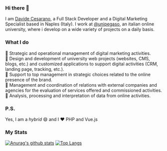 ### Hi there 👋
I am [Davide Cesarano](https://www.davidecesarano.it), a Full Stack Developer and a Digital Marketing Specialist based in Naples (Italy).
I work at [@unipegaso](https://www.unipegaso.it), an italian online university, where i develop on a wide variety of projects on a daily basis.

### What I do

📌 Strategic and operational management of digital marketing activities.<br>
📌 Design and development of university web projects (websites, CMS, blogs, etc.) and customized applications to support digital activities (CRM, landing page, tracking, etc.).<br>
📌 Support to top management in strategic choices related to the online presence of the brand.<br>
📌 Management and coordination of relations with external companies and agencies for the evaluation of services offered and commissioned activities.<br>
📌 Analysis, processing and interpretation of data from online activities.

### P.S.
Yes, I am a *hybrid* 😄 and I ❤️ PHP and Vue.js

### My Stats
[![Anurag's github stats](https://github-readme-stats.vercel.app/api?username=davidecesarano&show_icons=true&hide=issues,contribs)](https://github.com/anuraghazra/github-readme-stats)
[![Top Langs](https://github-readme-stats.vercel.app/api/top-langs/?username=davidecesarano&layout=compact)](https://github.com/anuraghazra/github-readme-stats)

<!--
**davidecesarano/davidecesarano** is a ✨ _special_ ✨ repository because its `README.md` (this file) appears on your GitHub profile.

Here are some ideas to get you started:

- 🔭 I’m currently working on ...
- 🌱 I’m currently learning ...
- 👯 I’m looking to collaborate on ...
- 🤔 I’m looking for help with ...
- 💬 Ask me about ...
- 📫 How to reach me: ...
- 😄 Pronouns: ...
- ⚡ Fun fact: ...
-->

